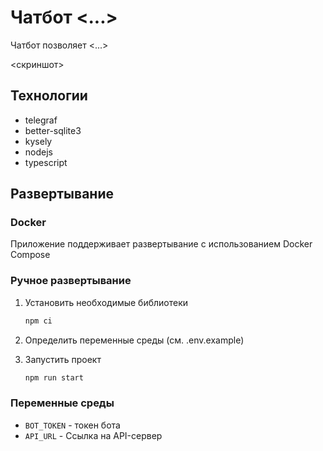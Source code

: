 # Чатбот <...>

Чатбот позволяет <...>

<скриншот>

## Технологии

- telegraf
- better-sqlite3
- kysely
- nodejs
- typescript

## Развертывание

### Docker

Приложение поддерживает развертывание с использованием Docker Compose

### Ручное развертывание

1. Установить необходимые библиотеки

   ```bash
   npm ci
   ```

2. Определить переменные среды (см. .env.example)
3. Запустить проект

   ```bash
   npm run start
   ```

### Переменные среды

- `BOT_TOKEN` - токен бота
- `API_URL` - Ссылка на API-сервер
